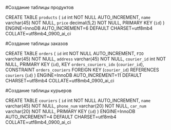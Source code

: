#Создание таблицы продуктов

CREATE TABLE `products` (
   `id` int NOT NULL AUTO_INCREMENT,
   `name` varchar(45) NOT NULL,
   `price` decimal(5,2) NOT NULL,
   PRIMARY KEY (`id`)
 ) ENGINE=InnoDB AUTO_INCREMENT=6 DEFAULT CHARSET=utf8mb4 COLLATE=utf8mb4_0900_ai_ci
 
#Создание таблицы заказов
 
CREATE TABLE `orders` (
   `id` int NOT NULL AUTO_INCREMENT,
   `FIO` varchar(45) NOT NULL,
   `address` varchar(45) NOT NULL,
   `courier_id` int NOT NULL,
   PRIMARY KEY (`id`),
   KEY `orders_couriers_idx` (`courier_id`),
   CONSTRAINT `orders_couriers` FOREIGN KEY (`courier_id`) REFERENCES `couriers` (`id`)
 ) ENGINE=InnoDB AUTO_INCREMENT=11 DEFAULT CHARSET=utf8mb4 COLLATE=utf8mb4_0900_ai_ci
 
#Создание таблицы курьеров
 
 CREATE TABLE `couriers` (
   `id` int NOT NULL AUTO_INCREMENT,
   `name` varchar(45) NOT NULL,
   `phone_num` varchar(20) NOT NULL,
   `car_num` varchar(20) NOT NULL,
   PRIMARY KEY (`id`)
 ) ENGINE=InnoDB AUTO_INCREMENT=4 DEFAULT CHARSET=utf8mb4 COLLATE=utf8mb4_0900_ai_ci
